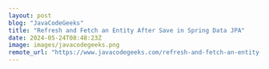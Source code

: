 ```yaml
---
layout: post
blog: "JavaCodeGeeks"
title: "Refresh and Fetch an Entity After Save in Spring Data JPA"
date: 2024-05-24T08:48:23Z
image: images/javacodegeeks.png
remote_url: "https://www.javacodegeeks.com/refresh-and-fetch-an-entity-after-save-in-spring-data-jpa.html"
---
```

